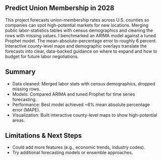 ## Predict Union Membership in 2028

This project forecasts union-membership rates across U.S. counties so companies can spot high-potential markets for new locations. Merging public labor-statistics tables with census demographics and cleaning the rows with missing values. I benchmarked an ARIMA model against a tuned Prophet model. The mean-absolute-percentage error to roughly 6 percent. Interactive county-level maps and demographic overlays translate the forecasts into clear, data-backed guidance on where to expand and how to budget for future labor negotiations.

## Summary
- Data cleaned: Merged labor stats with census demographics, dropped missing rows.
- Models: Compared ARIMA and tuned Prophet for time series forecasting.
- Performance: Best model achieved ~6% mean absolute percentage error (MAPE).
- Visualization: Built interactive county-level maps to show high-potential areas.
## Limitations & Next Steps
- Could add more features (e.g., economic trends, industry codes).
- Try additional forecasting models or ensemble approaches.
